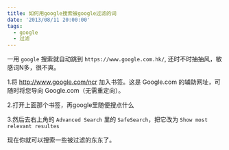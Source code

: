 ```yaml
---
title: 如何用google搜索被google过滤的词
date: '2013/08/11 20:00:00'
tags:
  - google
  - 过滤
---
```


一用 `google` 搜索就自动跳到 `https://www.google.com.hk/`, 还时不时抽抽风，敏感词N多，很不爽。

1.将 <http://www.google.com/ncr> 加入书签。这是 Google.com 的辅助网址，可随时将您导向 Google.com（无需重定向）。

2.打开上面那个书签，再google里随便搜点什么

3.然后去右上角的 `Advanced Search` 里的 `SafeSearch`，把它改为 `Show most relevant resultes`

现在你就可以搜索一些被过滤的东东了。
